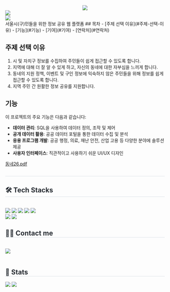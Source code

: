 <div align= "center">
    <img src="https://capsule-render.vercel.app/api?type=rounded&color=gradient&height=180&text=동네26&animation=&fontColor=ffffff&fontSize=50" />
    </div>

<img src="https://img.shields.io/badge/Project-2088FF?style=for-the-badge&logo=GitHub Actions&logoColor=white">
<div>
        <a href="https://github.com/dlawlghks202/Team_E1I4">
             <img src="https://img.shields.io/badge/동네26-2088FF?style=for-the-badge&logo=GitHub Actions&logoColor=white">
        </a>
   </div>
<span>서울시(구)민들을 위한 정보 공유 웹 플랫폼</span>
## 목차
- [주제 선택 이유](#주제-선택-이유)
- [기능](#기능)
- [기여](#기여)
- [연락처](#연락처)

## 주제 선택 이유
1. 시 및 자치구 정보를 수집하여 주민들이 쉽게 접근할 수 있도록 합니다.
2. 지역에 대해 더 잘 알 수 있게 하고, 자신의 동네에 대한 자부심을 느끼게 합니다.
3. 동네의 지원 정책, 이벤트 및 구인 정보에 익숙하지 않은 주민들을 위해 정보를 쉽게 접근할 수 있도록 합니다.
4. 지역 주민 간 원활한 정보 공유를 지원합니다.

## 기능
이 프로젝트의 주요 기능은 다음과 같습니다:
- **데이터 관리**: SQL을 사용하여 데이터 정의, 조작 및 제어
- **공개 데이터 활용**: 공공 데이터 포털을 통한 데이터 수집 및 분석
- **응용 프로그램 개발**: 공공 행정, 의료, 재난 안전, 산업 고용 등 다양한 분야에 솔루션 제공
- **사용자 인터페이스**: 직관적이고 사용하기 쉬운 UI/UX 디자인




[동네26.pdf](https://github.com/user-attachments/files/16539887/26.pdf)

<div>
    <div style="text-align: left;"> 
    <h2 style="border-bottom: 1px solid #d8dee4; color: #282d33;">  </h2>  
    <div style="font-weight: 700; font-size: 15px; text-align: left; color: #282d33;">  </div> 
    </div>
    <div style="text-align: left;">
    <h2 style="border-bottom: 1px solid #d8dee4; color: #282d33;"> 🛠️ Tech Stacks </h2> <br> 
    <div style="margin: ; text-align: left;" "text-align: left;"> <img src="https://img.shields.io/badge/HTML5-E34F26?style=for-the-badge&logo=HTML5&logoColor=white">
          <img src="https://img.shields.io/badge/Javascript-F7DF1E?style=for-the-badge&logo=Javascript&logoColor=white">
          <img src="https://img.shields.io/badge/Java-007396?style=for-the-badge&logo=Java&logoColor=white">
          <img src="https://img.shields.io/badge/MySQL-4479A1?style=for-the-badge&logo=MySQL&logoColor=white">
          <img src="https://img.shields.io/badge/Spring-6DB33F?style=for-the-badge&logo=Spring&logoColor=white">
          <br/><img src="https://img.shields.io/badge/jQuery-0769AD?style=for-the-badge&logo=jQuery&logoColor=white">
          <img src="https://img.shields.io/badge/Git-F05032?style=for-the-badge&logo=Git&logoColor=white">
          </div>
    </div>
    <div style="text-align: left;">
    <h2 style="border-bottom: 1px solid #d8dee4; color: #282d33;"> 🧑‍💻 Contact me </h2> <br> 
    <div style="text-align: left;"> <a href=mailto:yi3976997@gmail.com> <img src="https://img.shields.io/badge/Gmail-EA4335?style=for-the-badge&logo=Gmail&logoColor=white&link=mailto:yi3976997@gmail.com"> </a>
          </div>  <br> 
    <div style="text-align: left;">  </div> 
    </div>
    <div style="text-align: left;"> 
    <h2 style="border-bottom: 1px solid #d8dee4; color: #282d33;"> 🏅 Stats </h2> <div style="text-align: left;"> <img src="https://github-readme-stats.vercel.app/api?username=이윤민&custom_title=이윤민's Github Stat&bg_color=180,000000,&title_color=ffffff&text_color=ffffff"
        /> <img src="https://github-readme-stats.vercel.app/api/top-langs/?username=이윤민&layout=compact&bg_color=180,000000,&title_color=ffffff&text_color=ffffff"
           /> </div> 
    </div>
    


